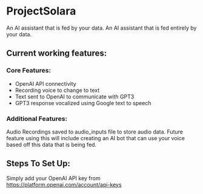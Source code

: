 # ProjectSolara
An AI assistant that is fed by your data.
An AI assistant that is fed entirely by your data.

## Current working features:

### Core Features:
- OpenAI API connectivity
- Recording voice to change to text
- Text sent to OpenAI to communicate with GPT3
- GPT3 response vocalized using Google text to speech
### Additional Features:
Audio Recordings saved to audio_inputs file to store audio data. 
Future feature using this will include creating an AI bot that can use your voice based off this data that is being fed.
## Steps To Set Up:
Simply add your OpenAI API key from https://platform.openai.com/account/api-keys
